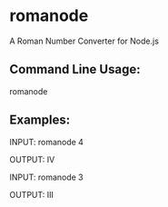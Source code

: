 # romanode 

A Roman Number Converter for Node.js


## Command Line Usage:

   romanode <number>

## Examples: 

INPUT: romanode 4

OUTPUT:   IV

INPUT: romanode 3

OUTPUT:   III


